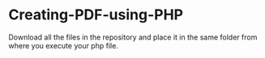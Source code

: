 Creating-PDF-using-PHP
======================

Download all the files in the repository and place it in the same folder from where you  execute your php file.
